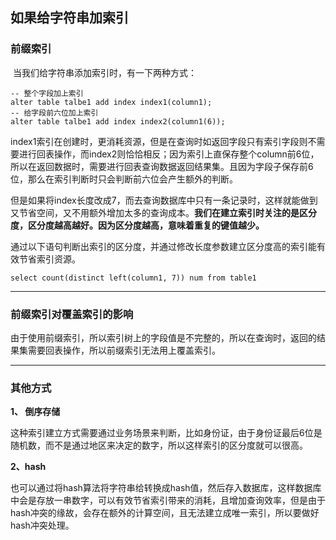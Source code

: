 ## 如果给字符串加索引

### 前缀索引

​		当我们给字符串添加索引时，有一下两种方式：

```mysql
-- 整个字段加上索引
alter table talbe1 add index index1(column1);
-- 给字段前六位加上索引
alter table talbe1 add index index2(column1(6));
```

​		index1索引在创建时，更消耗资源，但是在查询时如返回字段只有索引字段则不需要进行回表操作，而index2则恰恰相反；因为索引上直保存整个column前6位，所以在返回数据时，需要进行回表查询数据返回结果集。且因为字段子保存前6位，那么在索引判断时只会判断前六位会产生额外的判断。

​		但是如果将index长度改成7，而去查询数据库中只有一条记录时，这样就能做到又节省空间，又不用额外增加太多的查询成本。**我们在建立索引时关注的是区分度，区分度越高越好。因为区分度越高，意味着重复的键值越少。**

​		通过以下语句判断出索引的区分度，并通过修改长度参数建立区分度高的索引能有效节省索引资源。

```mysql
select count(distinct left(column1, 7)) num from table1
```

---

### 前缀索引对覆盖索引的影响

​		由于使用前缀索引，所以索引树上的字段值是不完整的，所以在查询时，返回的结果集需要回表操作，所以前缀索引无法用上覆盖索引。

---

### 其他方式

**1、 倒序存储**

​		这种索引建立方式需要通过业务场景来判断，比如身份证，由于身份证最后6位是随机数，而不是通过地区来决定的数字，所以这样索引的区分度就可以很高。

**2、hash**

​		也可以通过将hash算法将字符串给转换成hash值，然后存入数据库，这样数据库中会是存放一串数字，可以有效节省索引带来的消耗，且增加查询效率，但是由于hash冲突的缘故，会存在额外的计算空间，且无法建立成唯一索引，所以要做好hash冲突处理。